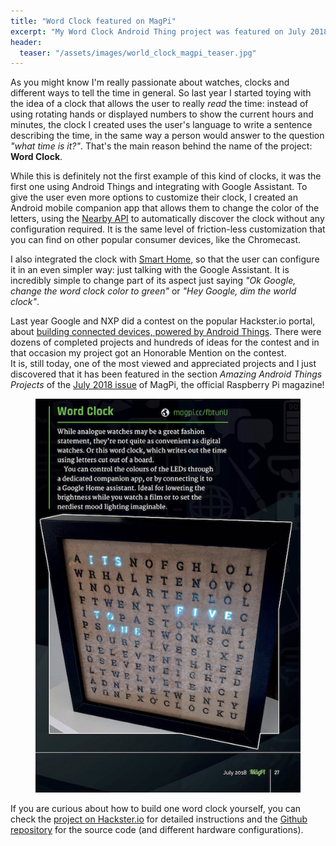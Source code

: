 ```yaml
---
title: "Word Clock featured on MagPi"
excerpt: "My Word Clock Android Thing project was featured on July 2018 MagPi issue"
header:
  teaser: "/assets/images/world_clock_magpi_teaser.jpg"
---
```


As you might know I'm really passionate about watches, clocks and different ways to tell the time in general.
So last year I started toying with the idea of a clock that allows the user to really _read_ the time: instead of using rotating hands or displayed numbers to show the current hours and minutes, the clock I created uses the user's language to write a sentence describing the time, in the same way a person would answer to the question _"what time is it?"_. That's the main reason behind the name of the project: **Word Clock**.

While this is definitely not the first example of this kind of clocks, it was the first one using Android Things and integrating with Google Assistant. 
To give the user even more options to customize their clock, I created an Android mobile companion app that allows them to change the color of the letters, using the [Nearby API](https://developers.google.com/nearby/) to automatically discover the clock without any configuration required. It is the same level of friction-less customization that you can find on other popular consumer devices, like the Chromecast.

I also integrated the clock with [Smart Home](https://developers.google.com/actions/smarthome/), so that the user can configure it in an even simpler way: just talking with the Google Assistant. It is incredibly simple to change part of its aspect just saying _"Ok Google, change the word clock color to green"_ or _"Hey Google, dim the world clock"_.

Last year Google and NXP did a contest on the popular Hackster.io portal, about [building connected devices, powered by Android Things](https://www.hackster.io/contests/Google).
There were dozens of completed projects and hundreds of ideas for the contest and in that occasion my project got an Honorable Mention on the contest.<br>
It is, still today, one of the most viewed and appreciated projects and I just discovered that it has been featured in the section _Amazing Android Things Projects_ of the [July 2018 issue](https://www.raspberrypi.org/magpi/issues/71/) of MagPi, the official Raspberry Pi magazine!

<figure>
	<a href="/assets/images/world_clock_magpi_large.jpg"><img src="/assets/images/world_clock_magpi_small.jpg" alt="My project on the July 2018 issue of MagPi"></a>
</figure>

If you are curious about how to build one word clock yourself, you can check the [project on Hackster.io](https://www.hackster.io/daniele-bonaldo/android-things-word-clock-46cc14) for detailed instructions and the [Github repository](https://github.com/danybony/word-clock) for the source code (and different hardware configurations).